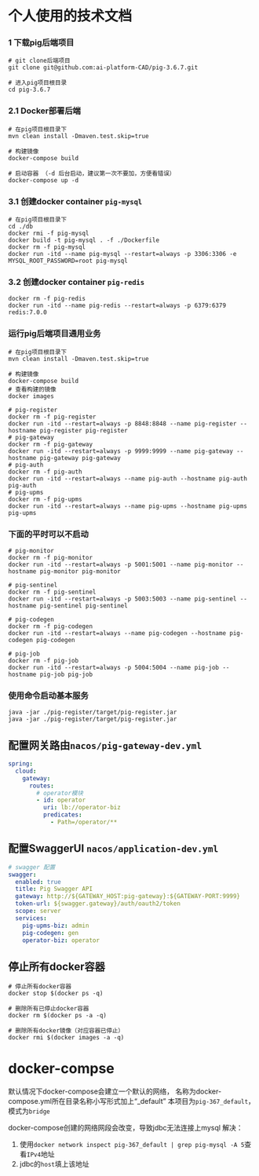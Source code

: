 # 个人使用的技术文档

### 1 下载pig后端项目

```shell
# git clone后端项目
git clone git@github.com:ai-platform-CAD/pig-3.6.7.git

# 进入pig项目根目录
cd pig-3.6.7
```

### 2.1 Docker部署后端

```shell
# 在pig项目根目录下
mvn clean install -Dmaven.test.skip=true

# 构建镜像
docker-compose build

# 启动容器 （-d 后台启动，建议第一次不要加，方便看错误）
docker-compose up -d
```

### 3.1 创建docker container `pig-mysql`

```shell
# 在pig项目根目录下
cd ./db
docker rmi -f pig-mysql
docker build -t pig-mysql . -f ./Dockerfile
docker rm -f pig-mysql
docker run -itd --name pig-mysql --restart=always -p 3306:3306 -e MYSQL_ROOT_PASSWORD=root pig-mysql

```

### 3.2 创建docker container `pig-redis`

```shell
docker rm -f pig-redis
docker run -itd --name pig-redis --restart=always -p 6379:6379 redis:7.0.0

```

### 运行pig后端项目通用业务

```shell
# 在pig项目根目录下
mvn clean install -Dmaven.test.skip=true

# 构建镜像
docker-compose build
# 查看构建的镜像
docker images

# pig-register
docker rm -f pig-register
docker run -itd --restart=always -p 8848:8848 --name pig-register --hostname pig-register pig-register
# pig-gateway
docker rm -f pig-gateway
docker run -itd --restart=always -p 9999:9999 --name pig-gateway --hostname pig-gateway pig-gateway
# pig-auth
docker rm -f pig-auth
docker run -itd --restart=always --name pig-auth --hostname pig-auth pig-auth
# pig-upms
docker rm -f pig-upms
docker run -itd --restart=always --name pig-upms --hostname pig-upms pig-upms
```

### 下面的平时可以不启动

```shell
# pig-monitor
docker rm -f pig-monitor
docker run -itd --restart=always -p 5001:5001 --name pig-monitor --hostname pig-monitor pig-monitor

# pig-sentinel
docker rm -f pig-sentinel
docker run -itd --restart=always -p 5003:5003 --name pig-sentinel --hostname pig-sentinel pig-sentinel

# pig-codegen
docker rm -f pig-codegen
docker run -itd --restart=always --name pig-codegen --hostname pig-codegen pig-codegen

# pig-job
docker rm -f pig-job
docker run -itd --restart=always -p 5004:5004 --name pig-job --hostname pig-job pig-job
```

### 使用命令启动基本服务

```shell
java -jar ./pig-register/target/pig-register.jar
java -jar ./pig-register/target/pig-register.jar
```

## 配置网关路由`nacos/pig-gateway-dev.yml`

```yaml
spring:
  cloud:
    gateway:
      routes:
        # operator模块
        - id: operator
          uri: lb://operator-biz
          predicates:
            - Path=/operator/**
```

## 配置SwaggerUI `nacos/application-dev.yml`

```yaml
# swagger 配置
swagger:
  enabled: true
  title: Pig Swagger API
  gateway: http://${GATEWAY_HOST:pig-gateway}:${GATEWAY-PORT:9999}
  token-url: ${swagger.gateway}/auth/oauth2/token
  scope: server
  services:
    pig-upms-biz: admin
    pig-codegen: gen
    operator-biz: operator
```

## 停止所有docker容器

```shell
# 停止所有docker容器
docker stop $(docker ps -q)

# 删除所有已停止docker容器
docker rm $(docker ps -a -q)

# 删除所有docker镜像（对应容器已停止）
docker rmi $(docker images -a -q)
```

# docker-compse
默认情况下docker-compose会建立一个默认的网络，
名称为docker-compose.yml所在目录名称小写形式加上“_default”
本项目为`pig-367_default`，模式为`bridge`

docker-compose创建的网络网段会改变，导致jdbc无法连接上mysql
解决：
1. 使用`docker network inspect pig-367_default | grep pig-mysql -A 5`查看`IPv4`地址
2. jdbc的`host`填上该地址